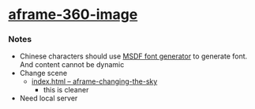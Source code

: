 [aframe-360-image](https://dirkarnez.github.io/aframe-360-image/)
=================================================================
### Notes
- Chinese characters should use [MSDF font generator](https://msdf-bmfont.donmccurdy.com/) to generate font. And content cannot be dynamic
- Change scene
    - [index.html – aframe-changing-the-sky](https://glitch.com/edit/#!/aframe-changing-the-sky?path=index.html%3A1%3A0)
        - this is cleaner
- Need local server

